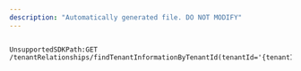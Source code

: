 ```yaml
---
description: "Automatically generated file. DO NOT MODIFY"
---
```


```powershellv2

UnsupportedSDKPath:GET /tenantRelationships/findTenantInformationByTenantId(tenantId='{tenantId}')

```